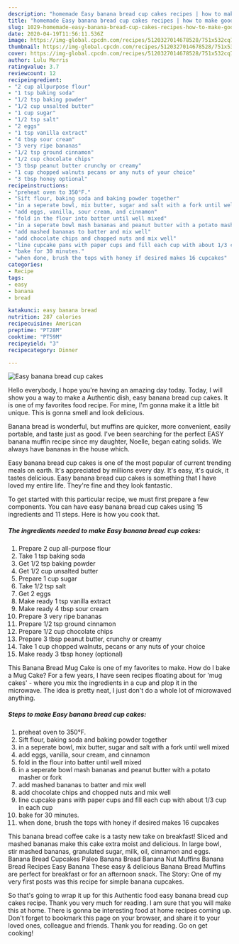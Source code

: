 ```yaml
---
description: "homemade Easy banana bread cup cakes recipes | how to make good Easy banana bread cup cakes"
title: "homemade Easy banana bread cup cakes recipes | how to make good Easy banana bread cup cakes"
slug: 1029-homemade-easy-banana-bread-cup-cakes-recipes-how-to-make-good-easy-banana-bread-cup-cakes
date: 2020-04-19T11:56:11.536Z
image: https://img-global.cpcdn.com/recipes/5120327014678528/751x532cq70/easy-banana-bread-cup-cakes-recipe-main-photo.jpg
thumbnail: https://img-global.cpcdn.com/recipes/5120327014678528/751x532cq70/easy-banana-bread-cup-cakes-recipe-main-photo.jpg
cover: https://img-global.cpcdn.com/recipes/5120327014678528/751x532cq70/easy-banana-bread-cup-cakes-recipe-main-photo.jpg
author: Lulu Morris
ratingvalue: 3.7
reviewcount: 12
recipeingredient:
- "2 cup allpurpose flour"
- "1 tsp baking soda"
- "1/2 tsp baking powder"
- "1/2 cup unsalted butter"
- "1 cup sugar"
- "1/2 tsp salt"
- "2 eggs"
- "1 tsp vanilla extract"
- "4 tbsp sour cream"
- "3 very ripe bananas"
- "1/2 tsp ground cinnamon"
- "1/2 cup chocolate chips"
- "3 tbsp peanut butter crunchy or creamy"
- "1 cup chopped walnuts pecans or any nuts of your choice"
- "3 tbsp honey optional"
recipeinstructions:
- "preheat oven to 350°F."
- "Sift flour, baking soda and baking powder together"
- "in a seperate bowl, mix butter, sugar and salt with a fork until well mixed"
- "add eggs, vanilla, sour cream, and cinnamon"
- "fold in the flour into batter until well mixed"
- "in a seperate bowl mash bananas and peanut butter with a potato masher or fork"
- "add mashed bananas to batter and mix well"
- "add chocolate chips and chopped nuts and mix well"
- "line cupcake pans with paper cups and fill each cup with about 1/3 cup in each cup"
- "bake for 30 minutes."
- "when done, brush the tops with honey if desired makes 16 cupcakes"
categories:
- Recipe
tags:
- easy
- banana
- bread

katakunci: easy banana bread 
nutrition: 287 calories
recipecuisine: American
preptime: "PT28M"
cooktime: "PT59M"
recipeyield: "3"
recipecategory: Dinner

---
```



![Easy banana bread cup cakes](https://img-global.cpcdn.com/recipes/5120327014678528/751x532cq70/easy-banana-bread-cup-cakes-recipe-main-photo.jpg)

Hello everybody, I hope you're having an amazing day today. Today, I will show you a way to make a Authentic dish, easy banana bread cup cakes. It is one of my favorites food recipe. For mine, I'm gonna make it a little bit unique. This is gonna smell and look delicious.

Banana bread is wonderful, but muffins are quicker, more convenient, easily portable, and taste just as good. I&#39;ve been searching for the perfect EASY banana muffin recipe since my daughter, Noelle, began eating solids. We always have bananas in the house which.

Easy banana bread cup cakes is one of the most popular of current trending meals on earth. It's appreciated by millions every day. It's easy, it's quick, it tastes delicious. Easy banana bread cup cakes is something that I have loved my entire life. They're fine and they look fantastic.


To get started with this particular recipe, we must first prepare a few components. You can have easy banana bread cup cakes using 15 ingredients and 11 steps. Here is how you cook that.

<!--inarticleads1-->

##### The ingredients needed to make Easy banana bread cup cakes:

1. Prepare 2 cup all-purpose flour
1. Take 1 tsp baking soda
1. Get 1/2 tsp baking powder
1. Get 1/2 cup unsalted butter
1. Prepare 1 cup sugar
1. Take 1/2 tsp salt
1. Get 2 eggs
1. Make ready 1 tsp vanilla extract
1. Make ready 4 tbsp sour cream
1. Prepare 3 very ripe bananas
1. Prepare 1/2 tsp ground cinnamon
1. Prepare 1/2 cup chocolate chips
1. Prepare 3 tbsp peanut butter, crunchy or creamy
1. Take 1 cup chopped walnuts, pecans or any nuts of your choice
1. Make ready 3 tbsp honey (optional)


This Banana Bread Mug Cake is one of my favorites to make. How do I bake a Mug Cake? For a few years, I have seen recipes floating about for &#39;mug cakes&#39; - where you mix the ingredients in a cup and plop it in the microwave. The idea is pretty neat, I just don&#39;t do a whole lot of microwaved anything. 

<!--inarticleads2-->

##### Steps to make Easy banana bread cup cakes:

1. preheat oven to 350°F.
1. Sift flour, baking soda and baking powder together
1. in a seperate bowl, mix butter, sugar and salt with a fork until well mixed
1. add eggs, vanilla, sour cream, and cinnamon
1. fold in the flour into batter until well mixed
1. in a seperate bowl mash bananas and peanut butter with a potato masher or fork
1. add mashed bananas to batter and mix well
1. add chocolate chips and chopped nuts and mix well
1. line cupcake pans with paper cups and fill each cup with about 1/3 cup in each cup
1. bake for 30 minutes.
1. when done, brush the tops with honey if desired makes 16 cupcakes


This banana bread coffee cake is a tasty new take on breakfast! Sliced and mashed bananas make this cake extra moist and delicious. In large bowl, stir mashed bananas, granulated sugar, milk, oil, cinnamon and eggs. Banana Bread Cupcakes Paleo Banana Bread Banana Nut Muffins Banana Bread Recipes Easy Banana These easy &amp; delicious Banana Bread Muffins are perfect for breakfast or for an afternoon snack. The Story: One of my very first posts was this recipe for simple banana cupcakes. 

So that's going to wrap it up for this Authentic food easy banana bread cup cakes recipe. Thank you very much for reading. I am sure that you will make this at home. There is gonna be interesting food at home recipes coming up. Don't forget to bookmark this page on your browser, and share it to your loved ones, colleague and friends. Thank you for reading. Go on get cooking!
